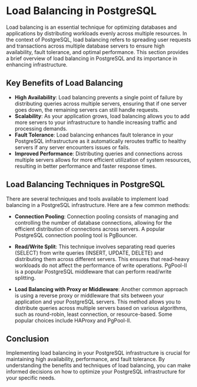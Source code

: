 # Load Balancing in PostgreSQL

Load balancing is an essential technique for optimizing databases and applications by distributing workloads evenly across multiple resources. In the context of PostgreSQL, load balancing refers to spreading user requests and transactions across multiple database servers to ensure high availability, fault tolerance, and optimal performance. This section provides a brief overview of load balancing in PostgreSQL and its importance in enhancing infrastructure.

## Key Benefits of Load Balancing

* **High Availability**: Load balancing prevents a single point of failure by distributing queries across multiple servers, ensuring that if one server goes down, the remaining servers can still handle requests.
* **Scalability**: As your application grows, load balancing allows you to add more servers to your infrastructure to handle increasing traffic and processing demands.
* **Fault Tolerance**: Load balancing enhances fault tolerance in your PostgreSQL infrastructure as it automatically reroutes traffic to healthy servers if any server encounters issues or fails.
* **Improved Performance**: Distributing queries and connections across multiple servers allows for more efficient utilization of system resources, resulting in better performance and faster response times.

## Load Balancing Techniques in PostgreSQL

There are several techniques and tools available to implement load balancing in a PostgreSQL infrastructure. Here are a few common methods:

- **Connection Pooling**: Connection pooling consists of managing and controlling the number of database connections, allowing for the efficient distribution of connections across servers. A popular PostgreSQL connection pooling tool is PgBouncer.

- **Read/Write Split**: This technique involves separating read queries (SELECT) from write queries (INSERT, UPDATE, DELETE) and distributing them across different servers. This ensures that read-heavy workloads do not affect the performance of write operations. PgPool-II is a popular PostgreSQL middleware that can perform read/write splitting.

- **Load Balancing with Proxy or Middleware**: Another common approach is using a reverse proxy or middleware that sits between your application and your PostgreSQL servers. This method allows you to distribute queries across multiple servers based on various algorithms, such as round-robin, least connection, or resource-based. Some popular choices include HAProxy and PgPool-II.

## Conclusion

Implementing load balancing in your PostgreSQL infrastructure is crucial for maintaining high availability, performance, and fault tolerance. By understanding the benefits and techniques of load balancing, you can make informed decisions on how to optimize your PostgreSQL infrastructure for your specific needs.